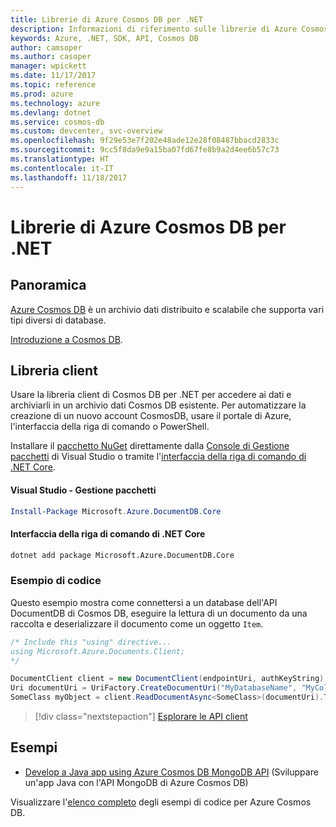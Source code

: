 ```yaml
---
title: Librerie di Azure Cosmos DB per .NET
description: Informazioni di riferimento sulle librerie di Azure Cosmos DB per .NET
keywords: Azure, .NET, SDK, API, Cosmos DB
author: camsoper
ms.author: casoper
manager: wpickett
ms.date: 11/17/2017
ms.topic: reference
ms.prod: azure
ms.technology: azure
ms.devlang: dotnet
ms.service: cosmos-db
ms.custom: devcenter, svc-overview
ms.openlocfilehash: 9f29e53e7f202e48ade12e28f08487bbacd2833c
ms.sourcegitcommit: 9cc5f8da9e9a15ba07fd67fe8b9a2d4ee6b57c73
ms.translationtype: HT
ms.contentlocale: it-IT
ms.lasthandoff: 11/18/2017
---
```

# <a name="azure-cosmosdb-libraries-for-net"></a>Librerie di Azure Cosmos DB per .NET

## <a name="overview"></a>Panoramica

[Azure Cosmos DB](https://docs.microsoft.com/azure/cosmos-db/introduction) è un archivio dati distribuito e scalabile che supporta vari tipi diversi di database.

[Introduzione a Cosmos DB](https://docs.microsoft.com/azure/cosmos-db/create-documentdb-dotnet).

## <a name="client-library"></a>Libreria client

Usare la libreria client di Cosmos DB per .NET per accedere ai dati e archiviarli in un archivio dati Cosmos DB esistente.  Per automatizzare la creazione di un nuovo account CosmosDB, usare il portale di Azure, l'interfaccia della riga di comando o PowerShell.

Installare il [pacchetto NuGet](https://www.nuget.org/packages/Microsoft.Azure.DocumentDB.Core) direttamente dalla [Console di Gestione pacchetti][PackageManager] di Visual Studio o tramite l'[interfaccia della riga di comando di .NET Core][DotNetCLI].

#### <a name="visual-studio-package-manager"></a>Visual Studio - Gestione pacchetti

```powershell
Install-Package Microsoft.Azure.DocumentDB.Core
```

#### <a name="net-core-cli"></a>Interfaccia della riga di comando di .NET Core

```bash
dotnet add package Microsoft.Azure.DocumentDB.Core
```

### <a name="code-example"></a>Esempio di codice

Questo esempio mostra come connettersi a un database dell'API DocumentDB di Cosmos DB, eseguire la lettura di un documento da una raccolta e deserializzare il documento come un oggetto `Item`.   

```csharp
/* Include this "using" directive...
using Microsoft.Azure.Documents.Client;
*/

DocumentClient client = new DocumentClient(endpointUri, authKeyString);
Uri documentUri = UriFactory.CreateDocumentUri("MyDatabaseName", "MyCollectionName", "DocumentId");
SomeClass myObject = client.ReadDocumentAsync<SomeClass>(documentUri).ToString()).Result;
```

> [!div class="nextstepaction"]
> [Esplorare le API client](/dotnet/api/overview/azure/cosmosdb/client)

## <a name="samples"></a>Esempi

* [Develop a Java app using Azure Cosmos DB MongoDB API](https://azure.microsoft.com/en-us/resources/samples/azure-cosmos-db-mongodb-dotnet-getting-started/) (Sviluppare un'app Java con l'API MongoDB di Azure Cosmos DB)

Visualizzare l'[elenco completo](https://azure.microsoft.com/en-us/resources/samples/?platform=dotnet&term=cosmosdb) degli esempi di codice per Azure Cosmos DB.

[PackageManager]: https://docs.microsoft.com/nuget/tools/package-manager-console
[DotNetCLI]: https://docs.microsoft.com/dotnet/core/tools/dotnet-add-package
